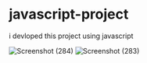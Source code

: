 # javascript-project
i devloped this project using javascript


![Screenshot (284)](https://user-images.githubusercontent.com/115028608/205037105-d118de12-0f4d-462d-8806-09dea1b0795e.png)
![Screenshot (283)](https://user-images.githubusercontent.com/115028608/205037187-b04c2150-d9c5-404f-953f-79951d45f5a9.png)
